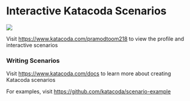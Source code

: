 # Interactive Katacoda Scenarios

[![](http://shields.katacoda.com/katacoda/pramodtoom218/count.svg)](https://www.katacoda.com/pramodtoom218 "Get your profile on Katacoda.com")

Visit https://www.katacoda.com/pramodtoom218 to view the profile and interactive scenarios

### Writing Scenarios
Visit https://www.katacoda.com/docs to learn more about creating Katacoda scenarios

For examples, visit https://github.com/katacoda/scenario-example
